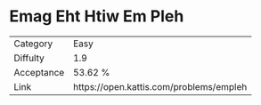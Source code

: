 # Emag Eht Htiw Em Pleh

<table>
    <tr>
        <td>Category</td>
        <td>Easy</td>
    </tr>
    <tr>
        <td>Diffulty</td>
        <td>1.9</td>
    </tr>
    <tr>
        <td>Acceptance</td>
        <td>53.62 %</td>
    </tr>
    <tr>
        <td>Link</td>
        <td>https://open.kattis.com/problems/empleh</td>
    </tr>
</table>